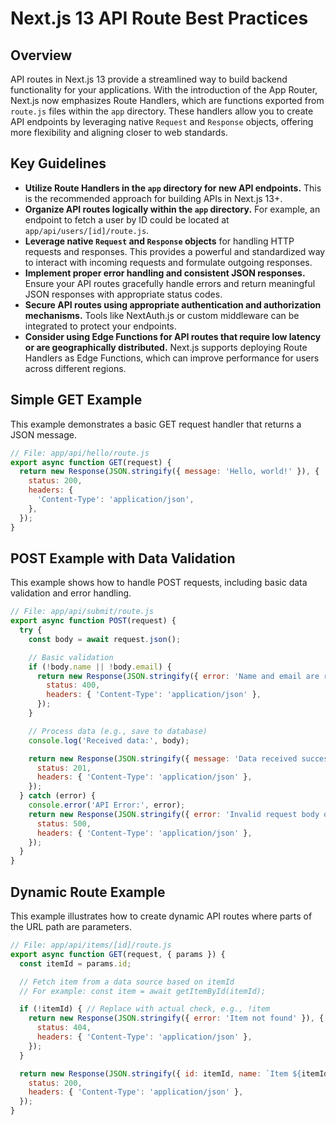 # Next.js 13 API Route Best Practices

## Overview

API routes in Next.js 13 provide a streamlined way to build backend functionality for your applications. With the introduction of the App Router, Next.js now emphasizes Route Handlers, which are functions exported from `route.js` files within the `app` directory. These handlers allow you to create API endpoints by leveraging native `Request` and `Response` objects, offering more flexibility and aligning closer to web standards.

## Key Guidelines

-   **Utilize Route Handlers in the `app` directory for new API endpoints.** This is the recommended approach for building APIs in Next.js 13+.
-   **Organize API routes logically within the `app` directory.** For example, an endpoint to fetch a user by ID could be located at `app/api/users/[id]/route.js`.
-   **Leverage native `Request` and `Response` objects** for handling HTTP requests and responses. This provides a powerful and standardized way to interact with incoming requests and formulate outgoing responses.
-   **Implement proper error handling and consistent JSON responses.** Ensure your API routes gracefully handle errors and return meaningful JSON responses with appropriate status codes.
-   **Secure API routes using appropriate authentication and authorization mechanisms.** Tools like NextAuth.js or custom middleware can be integrated to protect your endpoints.
-   **Consider using Edge Functions for API routes that require low latency or are geographically distributed.** Next.js supports deploying Route Handlers as Edge Functions, which can improve performance for users across different regions.

## Simple GET Example

This example demonstrates a basic GET request handler that returns a JSON message.

```javascript
// File: app/api/hello/route.js
export async function GET(request) {
  return new Response(JSON.stringify({ message: 'Hello, world!' }), {
    status: 200,
    headers: {
      'Content-Type': 'application/json',
    },
  });
}
```

## POST Example with Data Validation

This example shows how to handle POST requests, including basic data validation and error handling.

```javascript
// File: app/api/submit/route.js
export async function POST(request) {
  try {
    const body = await request.json();

    // Basic validation
    if (!body.name || !body.email) {
      return new Response(JSON.stringify({ error: 'Name and email are required' }), {
        status: 400,
        headers: { 'Content-Type': 'application/json' },
      });
    }

    // Process data (e.g., save to database)
    console.log('Received data:', body);

    return new Response(JSON.stringify({ message: 'Data received successfully', data: body }), {
      status: 201,
      headers: { 'Content-Type': 'application/json' },
    });
  } catch (error) {
    console.error('API Error:', error);
    return new Response(JSON.stringify({ error: 'Invalid request body or server error' }), {
      status: 500,
      headers: { 'Content-Type': 'application/json' },
    });
  }
}
```

## Dynamic Route Example

This example illustrates how to create dynamic API routes where parts of the URL path are parameters.

```javascript
// File: app/api/items/[id]/route.js
export async function GET(request, { params }) {
  const itemId = params.id;

  // Fetch item from a data source based on itemId
  // For example: const item = await getItemById(itemId);

  if (!itemId) { // Replace with actual check, e.g., !item
    return new Response(JSON.stringify({ error: 'Item not found' }), {
      status: 404,
      headers: { 'Content-Type': 'application/json' },
    });
  }

  return new Response(JSON.stringify({ id: itemId, name: `Item ${itemId}` }), { // Replace with actual item data
    status: 200,
    headers: { 'Content-Type': 'application/json' },
  });
}
```
